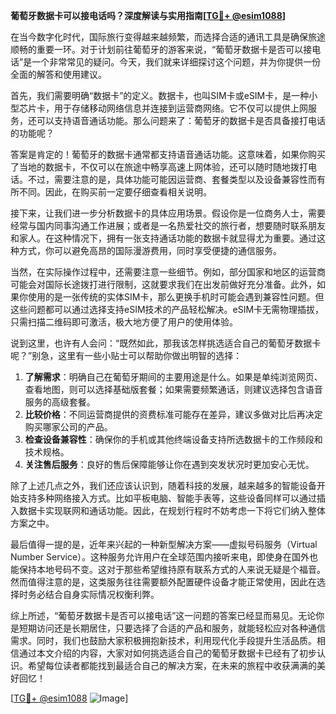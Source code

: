 **葡萄牙数据卡可以接电话吗？深度解读与实用指南[[TG💪+ @esim1088](https://t.me/s/esim1088)]**

在当今数字化时代，国际旅行变得越来越频繁，而选择合适的通讯工具是确保旅途顺畅的重要一环。对于计划前往葡萄牙的游客来说，“葡萄牙数据卡是否可以接电话”是一个非常常见的疑问。今天，我们就来详细探讨这个问题，并为你提供一份全面的解答和使用建议。

首先，我们需要明确“数据卡”的定义。数据卡，也叫SIM卡或eSIM卡，是一种小型芯片卡，用于存储移动网络信息并连接到运营商网络。它不仅可以提供上网服务，还可以支持语音通话功能。那么问题来了：葡萄牙的数据卡是否具备接打电话的功能呢？

答案是肯定的！葡萄牙的数据卡通常都支持语音通话功能。这意味着，如果你购买了当地的数据卡，不仅可以在旅途中畅享高速上网体验，还可以随时随地拨打电话。不过，需要注意的是，具体功能可能因运营商、套餐类型以及设备兼容性而有所不同。因此，在购买前一定要仔细查看相关说明。

接下来，让我们进一步分析数据卡的具体应用场景。假设你是一位商务人士，需要经常与国内同事沟通工作进展；或者是一名热爱社交的旅行者，想要随时联系朋友和家人。在这种情况下，拥有一张支持通话功能的数据卡就显得尤为重要。通过这种方式，你可以避免高昂的国际漫游费用，同时享受便捷的通信服务。

当然，在实际操作过程中，还需要注意一些细节。例如，部分国家和地区的运营商可能会对国际长途拨打进行限制，这就要求我们在出发前做好充分准备。此外，如果你使用的是一张传统的实体SIM卡，那么更换手机时可能会遇到兼容性问题。但这些问题都可以通过选择支持eSIM技术的产品轻松解决。eSIM卡无需物理插拔，只需扫描二维码即可激活，极大地方便了用户的使用体验。

说到这里，也许有人会问：“既然如此，那我该怎样挑选适合自己的葡萄牙数据卡呢？”别急，这里有一些小贴士可以帮助你做出明智的选择：

1. **了解需求**：明确自己在葡萄牙期间的主要用途是什么。如果是单纯浏览网页、查看地图，则可以选择基础版套餐；如果需要频繁通话，则建议选择包含语音服务的高级套餐。
2. **比较价格**：不同运营商提供的资费标准可能存在差异，建议多做对比后再决定购买哪家公司的产品。
3. **检查设备兼容性**：确保你的手机或其他终端设备支持所选数据卡的工作频段和技术规格。
4. **关注售后服务**：良好的售后保障能够让你在遇到突发状况时更加安心无忧。

除了上述几点之外，我们还应该认识到，随着科技的发展，越来越多的智能设备开始支持多种网络接入方式。比如平板电脑、智能手表等，这些设备同样可以通过插入数据卡实现联网和通话功能。因此，在规划行程时不妨考虑一下将它们纳入整体方案之中。

最后值得一提的是，近年来兴起的一种新型解决方案——虚拟号码服务（Virtual Number Service）。这种服务允许用户在全球范围内接听来电，即使身在国外也能保持本地号码不变。这对于那些希望维持原有联系方式的人来说无疑是个福音。然而值得注意的是，这类服务往往需要额外配置硬件设备才能正常使用，因此在选择时务必结合自身实际情况权衡利弊。

综上所述，“葡萄牙数据卡是否可以接电话”这一问题的答案已经显而易见。无论你是短期访问还是长期居住，只要选择了合适的产品和服务，就能轻松应对各种通信需求。同时，我们也鼓励大家积极拥抱新技术，利用现代化手段提升生活品质。相信通过本文介绍的内容，大家对如何挑选适合自己的葡萄牙数据卡已经有了初步认识。希望每位读者都能找到最适合自己的解决方案，在未来的旅程中收获满满的美好回忆！

[[TG💪+ @esim1088](https://t.me/s/esim1088) ![Image](https://i.postimg.cc/4NQfJmqS/Snipaste-2025-05-13-00-14-12.png)]